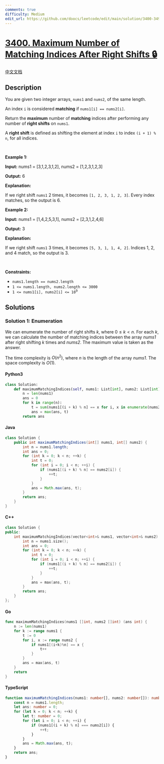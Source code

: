 ```yaml
---
comments: true
difficulty: Medium
edit_url: https://github.com/doocs/leetcode/edit/main/solution/3400-3499/3400.Maximum%20Number%20of%20Matching%20Indices%20After%20Right%20Shifts/README_EN.md
---
```


<!-- problem:start -->

# [3400. Maximum Number of Matching Indices After Right Shifts 🔒](https://leetcode.com/problems/maximum-number-of-matching-indices-after-right-shifts)

[中文文档](/solution/3400-3499/3400.Maximum%20Number%20of%20Matching%20Indices%20After%20Right%20Shifts/README.md)

## Description

<!-- description:start -->

<p>You are given two integer arrays, <code>nums1</code> and <code>nums2</code>, of the same length.</p>

<p>An index <code>i</code> is considered <strong>matching</strong> if <code>nums1[i] == nums2[i]</code>.</p>

<p>Return the <strong>maximum</strong> number of <strong>matching</strong> indices after performing any number of <strong>right shifts</strong> on <code>nums1</code>.</p>

<p>A <strong>right shift</strong> is defined as shifting the element at index <code>i</code> to index <code>(i + 1) % n</code>, for all indices.</p>

<p>&nbsp;</p>
<p><strong class="example">Example 1:</strong></p>

<div class="example-block">
<p><strong>Input:</strong> <span class="example-io">nums1 = [3,1,2,3,1,2], nums2 = [1,2,3,1,2,3]</span></p>

<p><strong>Output:</strong> <span class="example-io">6</span></p>

<p><strong>Explanation:</strong></p>

<p>If we right shift <code>nums1</code> 2 times, it becomes <code>[1, 2, 3, 1, 2, 3]</code>. Every index matches, so the output is 6.</p>
</div>

<p><strong class="example">Example 2:</strong></p>

<div class="example-block">
<p><strong>Input:</strong> <span class="example-io">nums1 = [1,4,2,5,3,1], nums2 = [2,3,1,2,4,6]</span></p>

<p><strong>Output:</strong> <span class="example-io">3</span></p>

<p><strong>Explanation:</strong></p>

<p>If we right shift <code>nums1</code> 3 times, it becomes <code>[5, 3, 1, 1, 4, 2]</code>. Indices 1, 2, and 4 match, so the output is 3.</p>
</div>

<p>&nbsp;</p>
<p><strong>Constraints:</strong></p>

<ul>
	<li><code>nums1.length == nums2.length</code></li>
	<li><code>1 &lt;= nums1.length, nums2.length &lt;= 3000</code></li>
	<li><code>1 &lt;= nums1[i], nums2[i] &lt;= 10<sup>9</sup></code></li>
</ul>

<!-- description:end -->

## Solutions

<!-- solution:start -->

### Solution 1: Enumeration

We can enumerate the number of right shifts $k$, where $0 \leq k < n$. For each $k$, we can calculate the number of matching indices between the array $\textit{nums1}$ after right shifting $k$ times and $\textit{nums2}$. The maximum value is taken as the answer.

The time complexity is $O(n^2)$, where $n$ is the length of the array $\textit{nums1}$. The space complexity is $O(1)$.

<!-- tabs:start -->

#### Python3

```python
class Solution:
    def maximumMatchingIndices(self, nums1: List[int], nums2: List[int]) -> int:
        n = len(nums1)
        ans = 0
        for k in range(n):
            t = sum(nums1[(i + k) % n] == x for i, x in enumerate(nums2))
            ans = max(ans, t)
        return ans
```

#### Java

```java
class Solution {
    public int maximumMatchingIndices(int[] nums1, int[] nums2) {
        int n = nums1.length;
        int ans = 0;
        for (int k = 0; k < n; ++k) {
            int t = 0;
            for (int i = 0; i < n; ++i) {
                if (nums1[(i + k) % n] == nums2[i]) {
                    ++t;
                }
            }
            ans = Math.max(ans, t);
        }
        return ans;
    }
}
```

#### C++

```cpp
class Solution {
public:
    int maximumMatchingIndices(vector<int>& nums1, vector<int>& nums2) {
        int n = nums1.size();
        int ans = 0;
        for (int k = 0; k < n; ++k) {
            int t = 0;
            for (int i = 0; i < n; ++i) {
                if (nums1[(i + k) % n] == nums2[i]) {
                    ++t;
                }
            }
            ans = max(ans, t);
        }
        return ans;
    }
};
```

#### Go

```go
func maximumMatchingIndices(nums1 []int, nums2 []int) (ans int) {
	n := len(nums1)
	for k := range nums1 {
		t := 0
		for i, x := range nums2 {
			if nums1[(i+k)%n] == x {
				t++
			}
		}
		ans = max(ans, t)
	}
	return
}
```

#### TypeScript

```ts
function maximumMatchingIndices(nums1: number[], nums2: number[]): number {
    const n = nums1.length;
    let ans: number = 0;
    for (let k = 0; k < n; ++k) {
        let t: number = 0;
        for (let i = 0; i < n; ++i) {
            if (nums1[(i + k) % n] === nums2[i]) {
                ++t;
            }
        }
        ans = Math.max(ans, t);
    }
    return ans;
}
```

<!-- tabs:end -->

<!-- solution:end -->

<!-- problem:end -->
